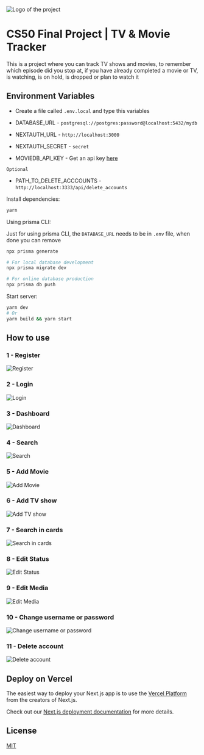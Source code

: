 ![Logo of the project](https://raw.githubusercontent.com/rrafaelc/CS50-Final-Project/main/public/logo.svg)

# CS50 Final Project | TV & Movie Tracker

This is a project where you can track TV shows and movies, to remember which episode did you stop at, if you have already completed a movie or TV, is watching, is on hold, is dropped or plan to watch it

## Environment Variables

- Create a file called `.env.local` and type this variables

- DATABASE_URL - `postgresql://postgres:password@localhost:5432/mydb`

- NEXTAUTH_URL - `http://localhost:3000`

- NEXTAUTH_SECRET - `secret`

- MOVIEDB_API_KEY - Get an api key [here](https://www.themoviedb.org/documentation/api)

`Optional`

- PATH_TO_DELETE_ACCCOUNTS - `http://localhost:3333/api/delete_accounts`

Install dependencies:

```bash
yarn
```

Using prisma CLI:

Just for using prisma CLI, the `DATABASE_URL` needs to be in `.env` file, when done you can remove

```bash
npx prisma generate

# For local database development
npx prisma migrate dev

# For online database production
npx prisma db push
```

Start server:

```bash
yarn dev
# Or
yarn build && yarn start
```

## How to use

### 1 - Register

![Register](https://raw.githubusercontent.com/rrafaelc/CS50-Final-Project/main/public/readme/register.png)

### 2 - Login

![Login](https://raw.githubusercontent.com/rrafaelc/CS50-Final-Project/main/public/readme/login.png)

### 3 - Dashboard

![Dashboard](https://raw.githubusercontent.com/rrafaelc/CS50-Final-Project/main/public/readme/dashboard.png)

### 4 - Search

![Search](https://raw.githubusercontent.com/rrafaelc/CS50-Final-Project/main/public/readme/search.png)

### 5 - Add Movie

![Add Movie](https://raw.githubusercontent.com/rrafaelc/CS50-Final-Project/main/public/readme/add_movie.png)

### 6 - Add TV show

![Add TV show](https://raw.githubusercontent.com/rrafaelc/CS50-Final-Project/main/public/readme/add_tv.png)

### 7 - Search in cards

![Search in cards](https://raw.githubusercontent.com/rrafaelc/CS50-Final-Project/main/public/readme/search_cards.png)

### 8 - Edit Status

![Edit Status](https://raw.githubusercontent.com/rrafaelc/CS50-Final-Project/main/public/readme/status.png)

### 9 - Edit Media

![Edit Media](https://raw.githubusercontent.com/rrafaelc/CS50-Final-Project/main/public/readme/edit_media.png)

### 10 - Change username or password

![Change username or password](https://raw.githubusercontent.com/rrafaelc/CS50-Final-Project/main/public/readme/change_username_or_password.png)

### 11 - Delete account

![Delete account](https://raw.githubusercontent.com/rrafaelc/CS50-Final-Project/main/public/readme/delete_account.png)

## Deploy on Vercel

The easiest way to deploy your Next.js app is to use the [Vercel Platform](https://vercel.com/new?utm_medium=default-template&filter=next.js&utm_source=create-next-app&utm_campaign=create-next-app-readme) from the creators of Next.js.

Check out our [Next.js deployment documentation](https://nextjs.org/docs/deployment) for more details.

## License

[MIT](https://choosealicense.com/licenses/mit/)
